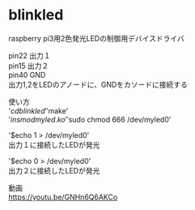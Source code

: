 # blinkled

raspberry pi3用2色発光LEDの制御用デバイスドライバ  

pin22 出力１  
pin15 出力２  
pin40 GND  
出力1,2をLEDのアノードに、GNDをカソードに接続する  

使い方  
'$cd blinkled'  
'$make'  
'$insmod myled.ko'  
'$sudo chmod 666 /dev/myled0'  

'$echo 1 > /dev/myled0'  
出力１に接続したLEDが発光  

'$echo 0 > /dev/myled0'  
出力２に接続したLEDが発光  

動画  
https://youtu.be/GNHn6Q6AKCo
